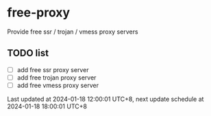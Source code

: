 
# free-proxy
Provide free ssr / trojan / vmess proxy servers


## TODO list
- [ ] add free ssr proxy server
- [ ] add free trojan proxy server
- [ ] add free vmess proxy server

Last updated at 2024-01-18 12:00:01 UTC+8, next update schedule at 2024-01-18 18:00:01 UTC+8

